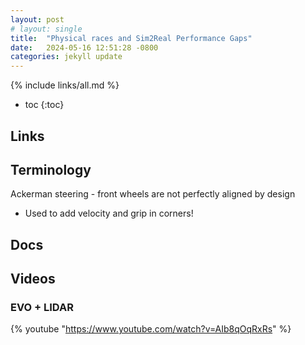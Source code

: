 ```yaml
---
layout: post
# layout: single
title:  "Physical races and Sim2Real Performance Gaps"
date:   2024-05-16 12:51:28 -0800
categories: jekyll update
---
```


{% include links/all.md %}

* toc
{:toc}


## Links

## Terminology

 Ackerman steering - front wheels are not perfectly aligned by design 
  * Used to add velocity and grip in corners!


## Docs

## Videos

### EVO + LIDAR

 {% youtube "https://www.youtube.com/watch?v=AIb8qOqRxRs" %}

